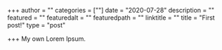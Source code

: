 +++
author = ""
categories = [""]
date = "2020-07-28"
description = ""
featured = ""
featuredalt = ""
featuredpath = ""
linktitle = ""
title = "First post!"
type = "post"

+++
My own Lorem Ipsum.
